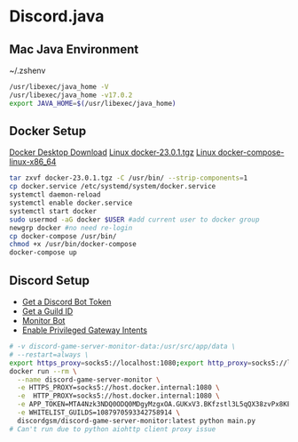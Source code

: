 # Discord.java

## Mac Java Environment
~/.zshenv
```bash
/usr/libexec/java_home -V
/usr/libexec/java_home -v17.0.2
export JAVA_HOME=$(/usr/libexec/java_home)
```

## Docker Setup
[Docker Desktop Download](https://www.docker.com/)
[Linux docker-23.0.1.tgz](https://download.docker.com/linux/static/stable/x86_64/)
[Linux docker-compose-linux-x86_64](https://github.com/docker/compose/releases)
```bash
tar zxvf docker-23.0.1.tgz -C /usr/bin/ --strip-components=1
cp docker.service /etc/systemd/system/docker.service
systemctl daemon-reload
systemctl enable docker.service
systemctl start docker
sudo usermod -aG docker $USER #add current user to docker group
newgrp docker #no need re-login
cp docker-compose /usr/bin/
chmod +x /usr/bin/docker-compose
docker-compose up
```

## Discord Setup
* [Get a Discord Bot Token](https://discordgsm.com/guide/how-to-get-a-discord-bot-token)
* [Get a Guild ID](https://en.wikipedia.org/wiki/Template:Discord_Channel#:~:text=Getting%20Channel%2FGuild%20ID,to%20get%20the%20guild%20ID.)
* [Monitor Bot](https://discordgsm.com/guide/deploy-with-docker)
* [Enable Privileged Gateway Intents](https://discord.com/developers/applications/1087974448440823818/bot)
```bash
# -v discord-game-server-monitor-data:/usr/src/app/data \
# --restart=always \
export https_proxy=socks5://localhost:1080;export http_proxy=socks5://localhost:1080;export all_proxy=socks5://localhost:1080
docker run --rm \
  --name discord-game-server-monitor \
  -e HTTPS_PROXY=socks5://host.docker.internal:1080 \
  -e  HTTP_PROXY=socks5://host.docker.internal:1080 \
  -e APP_TOKEN=MTA4Nzk3NDQ0ODQ0MDgyMzgxOA.GUKxV3.BKfzstl3L5qQX38zvPx8KEezhvFGH4afroNhLs \
  -e WHITELIST_GUILDS=1087970593342758914 \
  discordgsm/discord-game-server-monitor:latest python main.py
# Can't run due to python aiohttp client proxy issue
```
